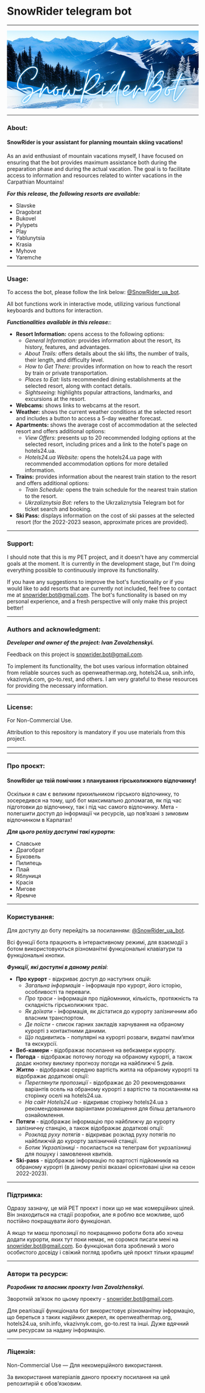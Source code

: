 # SnowRider telegram bot
___
![image](./data_and_metrics/welcome_photos/SnowRider_RM.png)
___
### About:
#### SnowRider is your assistant for planning mountain skiing vacations!

As an avid enthusiast of mountain vacations myself, I have focused on ensuring that the bot provides maximum assistance both during the preparation phase and during the actual vacation. The goal is to facilitate access to information and resources related to winter vacations in the Carpathian Mountains!

***For this release, the following resorts are available:***
* Slavske
* Dragobrat
* Bukovel
* Pylypets
* Play
* Yablunytsia
* Krasia
* Myhove
* Yaremche
___
### Usage:
To access the bot, please follow the link below: [@SnowRider_ua_bot](https://t.me/SnowRider_ua_bot).

All bot functions work in interactive mode, utilizing various functional keyboards and buttons for interaction.

***Functionalities available in this release:***:
* **Resort Information:** opens access to the following options:
  * *General Information:* provides information about the resort, its history, features, and advantages.
  * *About Trails:* offers details about the ski lifts, the number of trails, their length, and difficulty level.
  * *How to Get There:* provides information on how to reach the resort by train or private transportation.
  * *Places to Eat:* lists recommended dining establishments at the selected resort, along with contact details.
  * *Sightseeing:* highlights popular attractions, landmarks, and excursions at the resort.
* **Webcams:** shows links to webcams at the resort.
* **Weather:** shows the current weather conditions at the selected resort and includes a button to access a 5-day weather forecast.
* **Apartments:** shows the average cost of accommodation at the selected resort and offers additional options:
  * *View Offers:* presents up to 20 recommended lodging options at the selected resort, including prices and a link to the hotel's page on hotels24.ua.
  * *Hotels24.ua Website:* opens the hotels24.ua page with recommended accommodation options for more detailed information.
* **Trains:** provides information about the nearest train station to the resort and offers additional options:
  * *Train Schedule:* opens the train schedule for the nearest train station to the resort.
  * *Ukrzaliznytsia Bot:* refers to the Ukrzaliznytsia Telegram bot for ticket search and booking.
* **Ski Pass:** displays information on the cost of ski passes at the selected resort (for the 2022-2023 season, approximate prices are provided).

___
### Support:
I should note that this is my PET project, and it doesn't have any commercial goals at the moment. It is currently in the development stage, but I'm doing everything possible to continuously improve its functionality.

If you have any suggestions to improve the bot's functionality or if you would like to add resorts that are currently not included, feel free to contact me at snowrider.bot@gmail.com. The bot's functionality is based on my personal experience, and a fresh perspective will only make this project better!
___
### Authors and acknowledgment:
***Developer and owner of the project: Ivan Zavolzhenskyi.***

Feedback on this project is snowrider.bot@gmail.com.

To implement its functionality, the bot uses various information obtained from reliable sources such as openweathermap.org, hotels24.ua, snih.info, vkazivnyk.com, go-to.rest, and others. I am very grateful to these resources for providing the necessary information.

---
### License:
For Non-Commercial Use.

Attribution to this repository is mandatory if you use materials from this project.
___
___
### Про проєкт:
#### SnowRider це твій помічник з планування гірськолижного відпочинку!

Оскільки я сам є великим прихильником гірського відпочинку, то зосередився на тому, щоб бот максимально допомагав, як під час підготовки до відпочинку, так і під час самого відпочинку. Мета - полегшити доступ до інформації чи ресурсів, що повʼязані з зимовим відпочинком в Карпатах!

***Для цього релізу доступні такі курорти:***
* Славське
* Драгобрат
* Буковель
* Пилипець
* Плай
* Яблуниця
* Красія
* Мигове
* Яремче
___
### Користування:
Для доступу до боту перейдіть за посиланням: [@SnowRider_ua_bot](https://t.me/SnowRider_ua_bot).

Всі функції бота працюють в інтерактивному режимі, для взаємодії з ботом використовуються різноманітні функціональні клавіатури та функціональні кнопки.

***Функції, які доступні в даному релізі***:
* **Про курорт** - відкриває доступ до наступних опцій:
  * *Загальна інформація* - інформація про курорт, його історію, особливості та переваги.
  * *Про траси* - інформація про підйомники, кількість, протяжність та складність гірськолижних трас.
  * *Як доїхати* - інформація, як дістатися до курорту залізничним або власним транспортом.
  * *Де поїсти* - список гарних закладів харчування на обраному курорті з контактними даними.
  * *Що подивитись* - популярні на курорті розваги, видатні памʼятки та екскурсії.
* **Веб-камери** - відображає посилання на вебкамери курорту.
* **Погода** - відображає поточну погоду на обраному курорті, а також додає кнопку виклику прогнозу погоди на найближчі 5 днів.
* **Житло** - відображає середню вартість житла на обраному курорті та відображає додаткові опції:
    * *Переглянути пропозиції* - відображає до 20 рекомендованих варіантів осель на обраному курорті з вартістю та посиланням на сторінку оселі на hotels24.ua.
    * *На сайт Hotels24.ua* - відкриває сторінку hotels24.ua з рекомендованими варіантами розміщення для більш детального ознайомлення.
* **Потяги** - відображає інформацію про найближчу до курорту залізничну станцію, а також відображає додаткові опції:
  * *Розклад руху потягів* - відкриває розклад руху потягів по найближчій до курорту залізничній станції.
  * *Ботик Укрзалізниці* - посилається на телеграм бот укрзалізниці для пошуку і замовлення квитків.
* **Ski-pass** - відображає інформацію по вартості підйомників на обраному курорті (в даному релізі вказані орієнтовані ціни на сезон 2022-2023).


___
### Підтримка:
Одразу зазначу, це мій PET проєкт і поки що не має комерційних цілей. Він знаходиться на стадії розробки, але я роблю все можливе, щоб постійно покращувати його функціонал.

А якщо ти маєш пропозиції по покращенню роботи бота або хочеш додати курорти, яких тут поки немає, не соромся писати мені на snowrider.bot@gmail.com. Бо функціонал бота зроблений з мого особистого досвіду і свіжий погляд зробить цей проєкт тільки кращим!

___
### Автори та ресурси:
***Розробник та власник проекту Ivan Zavolzhenskyi.***

Зворотній звʼязок по цьому проекту - snowrider.bot@gmail.com.

Для реалізації функціонала бот використовує різноманітну інформацію, що береться з таких надійних джерел, як openweathermap.org, hotels24.ua, snih.info, vkazivnyk.com, go-to.rest та інші. Дуже вдячний цим ресурсам за надану інформацію.
___
### Ліцензія:
Non-Commercial Use — Для некомерційного використання.

За використання матеріалів даного проєкту посилання на цей репозитирій є обовʼязковим.